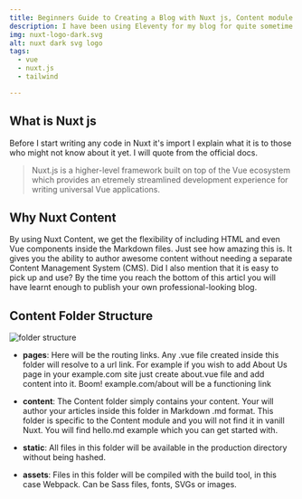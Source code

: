 ```yaml
---
title: Beginners Guide to Creating a Blog with Nuxt js, Content module and Tailwind css
description: I have been using Eleventy for my blog for quite sometime now, but due to it's limitations I have decided to switch to Nuxt Content.
img: nuxt-logo-dark.svg
alt: nuxt dark svg logo
tags: 
  - vue
  - nuxt.js
  - tailwind

---
```


## What is Nuxt js

Before I start writing any code in Nuxt it's import I explain what it is to those who might not know about it yet.
I will quote from the official docs.

> Nuxt.js is a higher-level framework built on top of the Vue ecosystem which provides an etremely streamlined development experience for writing universal Vue applications.

## Why Nuxt Content

By using Nuxt Content, we get the flexibility of including HTML and even Vue components inside the Markdown files. Just see how amazing this is. 
It gives you the ability to author awesome content without needing a separate Content Management System (CMS).
Did I also mention that it is easy to pick up and use? By the time you reach the bottom of this articl you will have learnt enough to publish your own professional-looking blog.

## Content Folder Structure

<!--![ nuxt.js content folder structure](/folder-structure.png)-->
<img class="w-auto mx-auto rounded-md" src="/folder-structure.png" alt="folder structure" />

- **pages**:
    Here will be the routing links. Any .vue file created inside this folder will resolve to a url link.
    For example if you wish to add About Us page in your example.com site just create about.vue file and add content into it. Boom! example.com/about will be a functioning link

- **content**:
    The Content folder simply contains your content. Your will author your articles inside this folder in Markdown .md format.
    This folder is specific to the Content module and you will not find it in vanill Nuxt.
    You will find hello.md example which you can get started with.

- **static**:
    All files in this folder will be available in the production directory without being hashed.

- **assets**:
    Files in this folder will be compiled with the build tool, in this case Webpack.
    Can be Sass files, fonts, SVGs or images.
